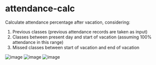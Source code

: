 # attendance-calc
Calculate attendance percentage after vacation, considering: 
1) Previous classes (previous attendance records are taken as input)
2) Classes between present day and start of vacation (assuming 100% attendance in this range)
3) Missed classes between start of vacation and end of vacation

![image](https://user-images.githubusercontent.com/108338649/201490139-21278188-f63d-4319-be52-cc72b6100b6b.png)
![image](https://user-images.githubusercontent.com/108338649/201490247-6848cd88-374f-4e63-a77e-76a15af777f4.png)
![image](https://user-images.githubusercontent.com/108338649/201490375-c0e67cfc-6120-4abd-b708-28b2d3df3c66.png)
